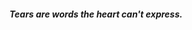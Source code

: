 
<h4 align="center"><b><i> Tears are words the heart can't express. </i></b></h4>

<!-- <h4 align="center"><b><i>يجب أن تكون أمهات المؤمنين قويات</i></b></h4> -->


<!-- #  Define | Developer <img src="https://media.giphy.com/media/mGcNjsfWAjY5AEZNw6/giphy.gif" width="50"> -->

<!--

<h3 align="center"><i> 💫 About <b>Muhammadiyya:</b> </i></h1>

<br>

🔭 I’m currently working on developing my skills in React.js and Vue.js Frameworks.<br>

👯 I’m looking to collaborate on open-source projects related to web development.<br>

🤝 I’m looking for help with React concepts and best practices.<br>

🌱 I’m currently learning more about front-end development with JavaScript, TypeScript, Vue and React.<br>

💬 Ask me about Frontend development, React and Vue Frameworks, web development, or anything related to programming.<br>

⚡️ Fun fact: Even if you read so much information, you will not know about me 😉


<br>


![C](https://img.shields.io/badge/C%20Prog%20lang-information?style=flat&logo=c&logoColor=black&color=black&labelColor=0077b6)
![Python](https://img.shields.io/badge/Python-information?style=flat&logo=python&logoColor=black&color=black&labelColor=3670A0)
![MySQL](https://img.shields.io/badge/MySQL-information?style=flat&logo=mysql&logoColor=black&color=black&labelColor=039BE5)
![ElectronJs](https://img.shields.io/badge/Electron%20Js-information?style=flat&logo=electron&logoColor=black&color=black&labelColor=039BE5)

![HTML](https://img.shields.io/badge/HTML-information?style=flat&logo=html5&logoColor=black&color=black&labelColor=%23E34F26)
![CSS](https://img.shields.io/badge/CSS-information?style=flat&logo=css3&logoColor=black&color=black&labelColor=%231572B6)
![SASS](https://img.shields.io/badge/SASS-information?style=flat&logo=sass&logoColor=black&color=black&labelColor=EF87BE)
![JavaScript](https://img.shields.io/badge/JavaScript-information?style=flat&logo=javascript&logoColor=black&color=black&labelColor=F7DF1E)
![TypeScript](https://img.shields.io/badge/TypeScript-information?style=flat&logo=typescript&logoColor=black&color=black&labelColor=039BE5)

![i18n](https://img.shields.io/badge/i18n-information?style=flat&logo=i18next&logoColor=black&color=black&labelColor=F7DF1E)
![VanillaJs](https://img.shields.io/badge/Vanilla%20Js-information?style=flat&logo=javascript&logoColor=black&color=black&labelColor=F7DF1E)
![CoreJs](https://img.shields.io/badge/Core%20Js-information?style=flat&logo=javascript&logoColor=black&color=black&labelColor=F7DF1E)
![Bootstrap](https://img.shields.io/badge/Bootstrap-information?style=flat&logo=bootstrap&logoColor=black&color=black&labelColor=553C76)
![TailwindCss](https://img.shields.io/badge/TailwindCss-information?style=flat&logo=tailwindcss&logoColor=black&color=black&labelColor=039BE5)

![React.js](https://img.shields.io/badge/React.js-information?style=flat&logo=react&logoColor=white&color=black&labelColor=61DBFB)
![ReactRouter](https://img.shields.io/badge/React%20Router-information?style=flat&logo=reactrouter&logoColor=white&color=black&labelColor=%23E34F26)
![Vue.js](https://img.shields.io/badge/Vue.js-information?style=flat&logo=vue.js&logoColor=41B883&color=black&labelColor=black)
![Next.js](https://img.shields.io/badge/Next.js-information?style=flat&logo=next.js&logoColor=black&color=black&labelColor=white)
![Nuxt.js](https://img.shields.io/badge/Nuxt.js-information?style=flat&logo=nuxt.js&logoColor=00e676&color=black&labelColor=black)

![JWT](https://img.shields.io/badge/JWT-information?color=black&style=flat&logo=JSON%20web%20tokens)
![JQuery](https://img.shields.io/badge/JQuery-information?style=flat&logo=jquery&logoColor=039BE5&color=black&labelColor=black)
![npm](https://img.shields.io/badge/npm-information?style=flat&logo=npm&logoColor=white&color=black&labelColor=%23E34F26)
![AntDesign](https://img.shields.io/badge/AntDesign-information?style=flat&logo=antdesign&logoColor=white&color=black&labelColor=black)
![Pinia](https://img.shields.io/badge/Pinia-information?style=flat&logo=pinia&logoColor=white&color=black&labelColor=black)
![Zustand](https://img.shields.io/badge/Zustand-information?style=flat&logo=zustand&logoColor=white&color=black&labelColor=black)

![Postman](https://img.shields.io/badge/Postman-information?style=flat&logo=postman&logoColor=black&color=black&labelColor=FF6C37)
![Swagger](https://img.shields.io/badge/Swagger-information?style=flat&logo=swagger&logoColor=black&color=black&labelColor=85EA2D)
![WebSocket](https://img.shields.io/badge/WebSocket-information?style=flat&logo=websocket.io&logoColor=black&color=black&labelColor=%2300CCBB)
![Trello](https://img.shields.io/badge/Trello-information?style=flat&logo=Trello&logoColor=white&color=black&labelColor=%23026AA7)
![Netlify](https://img.shields.io/badge/Netlify-information?style=flat&logo=netlify&logoColor=3cd8a5&color=black&labelColor=303030)
![Vercel](https://img.shields.io/badge/Vercel-information?style=flat&logo=vercel&logoColor=white&color=black&labelColor=black)

![Git](https://img.shields.io/badge/Git-information?style=flat&logo=git&logoColor=white&color=black&labelColor=%23E34F26)
![GitHub](https://img.shields.io/badge/GitHub-information?style=flat&logo=github&logoColor=white&color=black&labelColor=181717)
![GitHub](https://img.shields.io/badge/Ci%2FCD-Git-information?style=flat&logo=github&logoColor=white&color=black&labelColor=181717)
![GitLab](https://img.shields.io/badge/GitLab-information?style=flat&logo=gitlab&logoColor=white&color=black&labelColor=%23E34F26)
![Qt](https://img.shields.io/badge/Qt-information?style=flat&logo=qt&logoColor=41B883&color=black&labelColor=black)

![Ubuntu](https://img.shields.io/badge/Ubuntu-information?style=flat&logo=ubuntu&logoColor=white&color=black&labelColor=E95420)
![MacOs](https://img.shields.io/badge/MacOs-information?style=flat&logo=apple&logoColor=white&color=black&labelColor=#383838)
![Kali](https://img.shields.io/badge/Kali%20Linux-information?style=flat&logo=kalilinux&logoColor=white&color=black&labelColor=1976d2)
![Windows](https://img.shields.io/badge/Windows-information?style=flat&logo=windows&logoColor=white&color=black&labelColor=1976d2)


![Anaconda](https://img.shields.io/badge/Anaconda-information?style=flat&logo=anaconda&logoColor=black&color=black&labelColor=green)
![PyCharm](https://img.shields.io/badge/PyCharm-information?style=flat&logo=pycharm&logoColor=black&color=black&labelColor=green)
![Vim](https://img.shields.io/badge/Vim-information?style=flat&logo=vim&logoColor=black&color=black&labelColor=003500)
![Sublime](https://img.shields.io/badge/Sublime-information?style=flat&logo=Sublimetext&logoColor=e65100&color=black&labelColor=ff9800)
![Nano](https://img.shields.io/badge/Nano-information?style=flat&logo=nano&logoColor=410000&color=black&labelColor=ivory)


![Xcode](https://img.shields.io/badge/Xcode-information?style=flat&logo=xcode&logoColor=black&color=black&labelColor=1976d2)
![VScode](https://img.shields.io/badge/VScode-information?style=flat&logo=visualstudiocode&logoColor=black&color=black&labelColor=1976d2)
![VScode](https://img.shields.io/badge/Visual%20Studio-information?style=flat&logo=visualstudio&logoColor=black&color=black&labelColor=1976d2)

😅😁

![CounterStrike](https://img.shields.io/badge/-CounterStrike-black?style=flat-square&logo=counterstrike)
![Pubg](https://img.shields.io/badge/-PUBG-black?style=flat-square&logo=pubg)

-->
